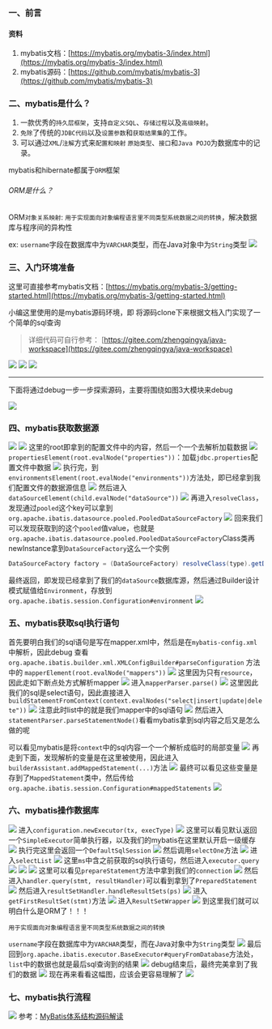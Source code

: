 ﻿### 一、前言

#### 资料

1. mybatis文档：[https://mybatis.org/mybatis-3/index.html](https://mybatis.org/mybatis-3/index.html)
2. mybatis源码：[https://github.com/mybatis/mybatis-3](https://github.com/mybatis/mybatis-3)

### 二、mybatis是什么？

1. 一款优秀的`持久层框架`，支持`自定义SQL`、`存储过程`以及`高级映射`。
2. `免除`了传统的`JDBC代码`以及`设置参数`和`获取结果集`的工作。
3. 可以通过`XML`/`注解`方式来`配置和映射` `原始类型`、`接口`和`Java POJO`为数据库中的记录。

mybatis和hibernate都属于`ORM`框架

###### ORM是什么？
ORM`对象关系映射`: `用于实现面向对象编程语言里不同类型系统数据之间的转换`，解决数据库与程序间的异构性

ex: `username`字段在数据库中为`VARCHAR`类型，而在Java对象中为`String`类型
![](./images/20230912144048186.png)

### 三、入门环境准备

这里可直接参考mybatis文档：[https://mybatis.org/mybatis-3/getting-started.html](https://mybatis.org/mybatis-3/getting-started.html)

小编这里使用的是mybatis源码环境，即 将源码clone下来根据文档入门实现了一个简单的sql查询

> 详细代码可自行参考： [https://gitee.com/zhengqingya/java-workspace](https://gitee.com/zhengqingya/java-workspace)


![](./images/20230912144048269.png)
![](./images/20230912144048363.png)
![](./images/20230912144048821.png)


---


下面将通过debug一步一步探索源码，主要将围绕如图3大模块来debug

![](./images/20230912144049334.png)

### 四、mybatis获取数据源

![](./images/20230912144049408.png)
![](./images/20230912144049485.png)
这里的root即拿到的配置文件中的内容，然后一个一个去解析加载数据
![](./images/20230912144049579.png)
`propertiesElement(root.evalNode("properties"))`：加载`jdbc.properties`配置文件中数据
![](./images/20230912144050075.png)
执行完，到`environmentsElement(root.evalNode("environments"))`方法处，即已经拿到我们配置文件的数据源信息
![](./images/20230912144050683.png)
然后进入`dataSourceElement(child.evalNode("dataSource"))`
![](./images/20230912144050957.png)
再进入`resolveClass`，发现通过`pooled`这个key可以拿到`org.apache.ibatis.datasource.pooled.PooledDataSourceFactory`
![](./images/20230912144051390.png)
回来我们可以发现获取到的这个`pooled`值value，也就是`org.apache.ibatis.datasource.pooled.PooledDataSourceFactory`Class类再newInstance拿到`DataSourceFactory`这么一个实例

```java
DataSourceFactory factory = (DataSourceFactory) resolveClass(type).getDeclaredConstructor().newInstance();
```

最终返回，即发现已经拿到了我们的`dataSource`数据库源，然后通过Builder设计模式赋值给`Environment`，存放到`org.apache.ibatis.session.Configuration#environment`
![](./images/20230912144051472.png)

### 五、mybatis获取sql执行语句

首先要明白我们的sql语句是写在mapper.xml中，然后是在`mybatis-config.xml`中解析，因此debug 查看`org.apache.ibatis.builder.xml.XMLConfigBuilder#parseConfiguration` 方法中的 `mapperElement(root.evalNode("mappers"))`
![](./images/20230912144051949.png)
这里因为只有`resource`，因此走如下断点处方式解析mapper
![](./images/20230912144052516.png)
进入`mapperParser.parse()`
![](./images/20230912144052682.png)
这里因此我们的sql是select语句，因此直接进入`buildStatementFromContext(context.evalNodes("select|insert|update|delete"))`
![](./images/20230912144053104.png)
注意此时list中的就是我们mapper中的sql语句
![](./images/20230912144053198.png)
然后进入`statementParser.parseStatementNode()`看看mybatis拿到sql内容之后又是怎么做的呢

可以看见mybatis是将`context`中的sql内容一个一个解析成临时的局部变量
![](./images/20230912144053510.png)
再走到下面，发现解析的变量是在这里被使用，因此进入`builderAssistant.addMappedStatement(...)`方法
![](./images/20230912144053613.png)
最终可以看见这些变量是存到了`MappedStatement`类中，然后传给`org.apache.ibatis.session.Configuration#mappedStatements`
![](./images/20230912144054122.png)

### 六、mybatis操作数据库

![](./images/20230912144054327.png)
进入`configuration.newExecutor(tx, execType)`
![](./images/20230912144054416.png)
这里可以看见默认返回一个`SimpleExecutor`简单执行器，以及我们的mybatis在这里默认开启一级缓存
![](./images/20230912144054508.png)
执行完这里会返回一个`DefaultSqlSession`
![](./images/20230912144054943.png)
然后调用`selectOne`方法
![](./images/20230912144055020.png)
进入`selectList`
![](./images/20230912144055111.png)
这里`ms`中含之前获取的sql执行语句，然后进入`executor.query`
![](./images/20230912144055328.png)
![](./images/20230912144055697.png)
![](./images/20230912144056188.png)
这里可以看见`prepareStatement`方法中拿到我们的`connection`
![](./images/20230912144056582.png)
然后进入`handler.query(stmt, resultHandler)`可以看到拿到了`PreparedStatement`
![](./images/20230912144057009.png)
然后进入`resultSetHandler.handleResultSets(ps)`
![](./images/20230912144057083.png)
进入`getFirstResultSet(stmt)`方法
![](./images/20230912144057305.png)
进入`ResultSetWrapper`
![](./images/20230912144057537.png)
到这里我们就可以明白什么是ORM了！！！

`用于实现面向对象编程语言里不同类型系统数据之间的转换`

`username`字段在数据库中为`VARCHAR`类型，而在Java对象中为`String`类型
![](./images/20230912144048186.png)
最后回到`org.apache.ibatis.executor.BaseExecutor#queryFromDatabase`方法处，`list`中的数据也就是最后sql查询到的结果
![](./images/20230912144058010.png)
debug结束后，最终完美拿到了我们的数据
![](./images/20230912144058089.png)
现在再来看看这幅图，应该会更容易理解了
![](./images/20230912144058201.png)

### 七、mybatis执行流程

![](./images/20230912144058273.png)
参考：[MyBatis体系结构源码解读](https://www.jianshu.com/p/6b957c494fa8)





